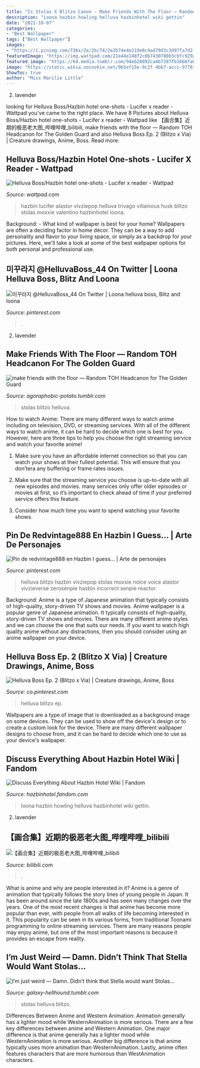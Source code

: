 ```yaml
---
title: "Is Stolas X Blitzo Canon - Make Friends With The Floor — Random Toh Headcanon For The Golden Guard"
description: "Loona hazbin howling helluva hazbinhotel wiki gettin"
date: "2021-10-07"
categories:
- "Best Wallpaper"
tags: ["Best Wallpaper"]
images:
- "https://i.pinimg.com/736x/2e/2b/74/2e2b74e4e219e8c9ad79d3c3d97fa7d2.jpg"
featuredImage: "https://img.wattpad.com/21e44e148f2c0b7430780b5cbfc92922d772ff69/68747470733a2f2f696d672e776174747061642e636f6d2f73746f72795f70617274732f313035373435343338322f696d616765732f313637366666303063383837643430303838333133303235373531332e6a7067?s=fit&amp;h=360&amp;w=360&amp;q=80"
featured_image: "https://64.media.tumblr.com/94eb28892ca4b7287fb16b6fa02a659d/738e80e1dd450bae-3a/s540x810/370bd70d289cb377025f4458b71cd026ea3db752.gifv"
image: "https://static.wikia.nocookie.net/9b5ef15e-9c2f-4bb7-accc-97781bd8cf50"
ShowToc: true
author: "Miss Marilie Little"
---
```



2. lavender 

	

		
looking for Helluva Boss/Hazbin hotel one-shots - Lucifer x reader - Wattpad you've came to the right place. We have 8 Pictures about Helluva Boss/Hazbin hotel one-shots - Lucifer x reader - Wattpad like 【画合集】近期的极恶老大图_哔哩哔哩_bilibili, make friends with the floor — Random TOH Headcanon for The Golden Guard and also Helluva Boss Ep. 2 (Blitzo x Via) | Creature drawings, Anime, Boss. Read more:
		
    
## Helluva Boss/Hazbin Hotel One-shots - Lucifer X Reader - Wattpad

<img loading=lazy src="https://img.wattpad.com/21e44e148f2c0b7430780b5cbfc92922d772ff69/68747470733a2f2f696d672e776174747061642e636f6d2f73746f72795f70617274732f313035373435343338322f696d616765732f313637366666303063383837643430303838333133303235373531332e6a7067?s=fit&amp;h=360&amp;w=360&amp;q=80" onerror="this.onerror=null;this.src='https://tse1.mm.bing.net/th?id=OIP.IeLKceueQQGltYtaXOz-pgHaLj&amp;pid=15.1';" alt="Helluva Boss/Hazbin hotel one-shots - Lucifer x reader - Wattpad">

_Source: wattpad.com_

>hazbin lucifer alastor vivziepop helluva trivago villainous husk blitzo stolas moxxie valentino hazbinhotel loona. 

	

Background: - What kind of wallpaper is best for your home?
Wallpapers are often a deciding factor in home décor. They can be a way to add personality and flavor to your living space, or simply as a backdrop for your pictures. Here, we'll take a look at some of the best wallpaper options for both personal and professional use.

    
## 미꾸라지 @HelluvaBoss_44 On Twitter | Loona Helluva Boss, Blitz And Loona

<img loading=lazy src="https://i.pinimg.com/736x/2e/2b/74/2e2b74e4e219e8c9ad79d3c3d97fa7d2.jpg" onerror="this.onerror=null;this.src='https://tse2.mm.bing.net/th?id=OIP.ox0n4MoSj9DCiNCOpBA4LQHaHT&amp;pid=15.1';" alt="미꾸라지 @HelluvaBoss_44 On Twitter | Loona helluva boss, Blitz and loona">

_Source: pinterest.com_

>. 

	

2. lavender 

    
## Make Friends With The Floor — Random TOH Headcanon For The Golden Guard

<img loading=lazy src="https://64.media.tumblr.com/94eb28892ca4b7287fb16b6fa02a659d/738e80e1dd450bae-3a/s540x810/370bd70d289cb377025f4458b71cd026ea3db752.gifv" onerror="this.onerror=null;this.src='https://tse4.mm.bing.net/th?id=OIP.STGHXJW74BWZSxnuLkipwAHaEK&amp;pid=15.1';" alt="make friends with the floor — Random TOH Headcanon for The Golden Guard">

_Source: agoraphobic-potato.tumblr.com_

>stolas blitzo helluva. 

	

How to watch Anime: There are many different ways to watch anime including on television, DVD, or streaming services.
With all of the different ways to watch anime, it can be hard to decide which one is best for you. However, here are three tips to help you choose the right streaming service and watch your favorite anime!
1. Make sure you have an affordable internet connection so that you can watch your shows at their fullest potential. This will ensure that you don’tera any buffering or frame rates issues.

2. Make sure that the streaming service you choose is up-to-date with all new episodes and movies. many services only offer older episodes or movies at first, so it’s important to check ahead of time if your preferred service offers this feature.

3. Consider how much time you want to spend watching your favorite shows.

    
## Pin De Redvintage888 En Hazbin I Guess... | Arte De Personajes

<img loading=lazy src="https://i.pinimg.com/736x/8a/5a/89/8a5a895862da4ab7045f857fe0177410.jpg" onerror="this.onerror=null;this.src='https://tse1.mm.bing.net/th?id=OIP.p-5RSPPpfIYFsw54cVjbBwHaFX&amp;pid=15.1';" alt="Pin de redvintage888 en Hazbin I guess... | Arte de personajes">

_Source: pinterest.com_

>helluva blitzo hazbin vivziepop stolas moxxie noice voice alastor vivzieverse zerosenpie hasbin incorrect senpie reactor. 

	

Background: Anime is a type of Japanese animation that typically consists of high-quality, story-driven TV shows and movies.
Anime wallpaper is a popular genre of Japanese animation. It typically consists of high-quality, story-driven TV shows and movies. There are many different anime styles and we can choose the one that suits our needs. If you want to watch high quality anime without any distractions, then you should consider using an anime wallpaper on your device.

    
## Helluva Boss Ep. 2 (Blitzo X Via) | Creature Drawings, Anime, Boss

<img loading=lazy src="https://i.pinimg.com/736x/d3/b0/70/d3b07050360df426ff55bbb170347ddf.jpg" onerror="this.onerror=null;this.src='https://tse1.mm.bing.net/th?id=OIP.kFyagWTZDn_1wkkidjZgMQHaEG&amp;pid=15.1';" alt="Helluva Boss Ep. 2 (Blitzo x Via) | Creature drawings, Anime, Boss">

_Source: co.pinterest.com_

>helluva blitzo ep. 

	

Wallpapers are a type of image that is downloaded as a background image on some devices. They can be used to show off the device's design or to create a custom look for the device. There are many different wallpaper designs to choose from, and it can be hard to decide which one to use as your device's wallpaper.

    
## Discuss Everything About Hazbin Hotel Wiki | Fandom

<img loading=lazy src="https://static.wikia.nocookie.net/9b5ef15e-9c2f-4bb7-accc-97781bd8cf50" onerror="this.onerror=null;this.src='https://tse2.mm.bing.net/th?id=OIP.JkK_7KJJ8MX7NwI-VpP1sgHaHc&amp;pid=15.1';" alt="Discuss Everything About Hazbin Hotel Wiki | Fandom">

_Source: hazbinhotel.fandom.com_

>loona hazbin howling helluva hazbinhotel wiki gettin. 

	

2. lavender 

    
## 【画合集】近期的极恶老大图_哔哩哔哩_bilibili

<img loading=lazy src="http://i2.hdslb.com/bfs/archive/5f28310fbbfe4e7674c08181744397e1cb40674f.jpg" onerror="this.onerror=null;this.src='https://tse3.mm.bing.net/th?id=OIP.ehT9w9WuLFsDB-hQHMozYQHaEn&amp;pid=15.1';" alt="【画合集】近期的极恶老大图_哔哩哔哩_bilibili">

_Source: bilibili.com_

>. 

	

What is anime and why are people interested in it?
Anime is a genre of animation that typically follows the story lines of young people in Japan. It has been around since the late 1800s and has seen many changes over the years. One of the most recent changes is that anime has become more popular than ever, with people from all walks of life becoming interested in it. This popularity can be seen in its various forms, from traditional Toonami programming to online streaming services. There are many reasons people may enjoy anime, but one of the most important reasons is because it provides an escape from reality.

    
## I’m Just Weird — Damn. Didn’t Think That Stella Would Want Stolas...

<img loading=lazy src="https://64.media.tumblr.com/39bf62e2e3bba9f62e0e0a86935644e3/6d05af7a11ab7062-85/s1280x1920/eb4697089c4f64123df66a12a2513a041b60fd74.jpg" onerror="this.onerror=null;this.src='https://tse1.mm.bing.net/th?id=OIP.O4P7kKuJVhcmIEbRRM__3AHaEJ&amp;pid=15.1';" alt="I’m just weird — Damn. Didn’t think that Stella would want Stolas...">

_Source: galaxy-hellhound.tumblr.com_

>stolas helluva blitzo. 

	

Differences Between Anime and Western Animation: Animation generally has a lighter mood while WesternAnimation is more serious.
There are a few key differences between anime and Western Animation. One major difference is that anime generally has a lighter mood while WesternAnimation is more serious. Another big difference is that anime typically uses more animation than WesternAnimation. Lastly, anime often features characters that are more humorous than WestAnimation characters.

